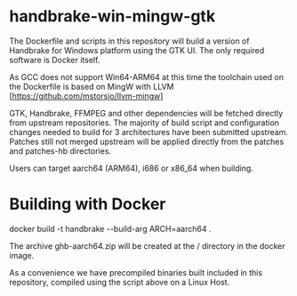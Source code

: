 # handbrake-win-mingw-gtk

The Dockerfile and scripts in this repository will build a version of Handbrake for Windows platform using the GTK UI. The only required software is Docker itself.

As GCC does not support Win64-ARM64 at this time the toolchain used on the Dockerfile is based on MingW with LLVM [https://github.com/mstorsjo/llvm-mingw]

GTK, Handbrake, FFMPEG and other dependencies will be fetched directly from upstream repositories. The majority of build script and configuration changes needed to build for 3 architectures have been submitted upstream.
Patches still not merged upstream will be applied directly from the patches and patches-hb directories.

Users can target aarch64 (ARM64), i686 or x86_64 when building. 

# Building with Docker

docker build -t handbrake --build-arg ARCH=aarch64 .

The archive ghb-aarch64.zip will be created at the / directory in the docker image.

As a convenience we have precompiled binaries built included in this repository, compiled using the script above on a Linux Host.

